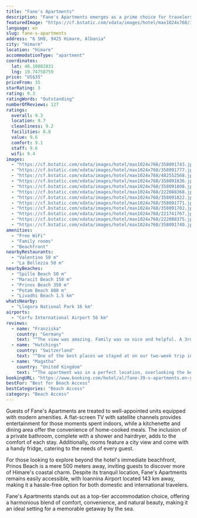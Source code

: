 ```yaml
---
title: "Fane's Apartments"
description: "Fane's Apartments emerges as a prime choice for travelers seeking a serene beachfront escape in Himare."
featuredImage: "https://cf.bstatic.com/xdata/images/hotel/max1024x768/358091743.jpg?k=62c939a44a734ea48cbeef95af040e739479312930fbc93266cbd8ad28981ff7&o=&hp=1"
language: en
slug: fane-s-apartments
address: "6 SH8, 9425 Himare, Albania"
city: "Himare"
location: "Himare"
accommodationType: "apartment"
coordinates:
  lat: 40.10082831
  lng: 19.74758759
price: "US$35"
priceFrom: 35
starRating: 3
rating: 9.3
ratingWords: "Outstanding"
numberOfReviews: 127
ratings:
  overall: 9.3
  location: 9.7
  cleanliness: 9.2
  facilities: 8.8
  value: 9.6
  comfort: 9.1
  staff: 9.6
  wifi: 9.4
images:
  - "https://cf.bstatic.com/xdata/images/hotel/max1024x768/358091743.jpg?k=62c939a44a734ea48cbeef95af040e739479312930fbc93266cbd8ad28981ff7&o=&hp=1"
  - "https://cf.bstatic.com/xdata/images/hotel/max1024x768/358091777.jpg?k=df6b54b65166139a69b15188847ec722f3eb4d22b72d3b7b36dc1c9423c876bc&o=&hp=1"
  - "https://cf.bstatic.com/xdata/images/hotel/max1024x768/482552568.jpg?k=925a57960290262de13f9b73548ccc0dabcf2d648058f43ddafb2db0be2aac12&o=&hp=1"
  - "https://cf.bstatic.com/xdata/images/hotel/max1024x768/358091836.jpg?k=faa3ac8ea907ab20b8e330b505de4f1a59d2d85243dd68540559bf39047fbb6c&o=&hp=1"
  - "https://cf.bstatic.com/xdata/images/hotel/max1024x768/358091808.jpg?k=14299ea888bb4022ac5038b74f7fea999383d51ccfd17f9e646ca6fa5bbef319&o=&hp=1"
  - "https://cf.bstatic.com/xdata/images/hotel/max1024x768/222088368.jpg?k=c7d6b15a9143f993c4c2ec603c0d6da0418687c2746f8ca1be5729c351789e64&o=&hp=1"
  - "https://cf.bstatic.com/xdata/images/hotel/max1024x768/358091822.jpg?k=6a512297da101848c31f99e37e80eb4b3f029aea76611b6c5f8e84b62cc81974&o=&hp=1"
  - "https://cf.bstatic.com/xdata/images/hotel/max1024x768/358091771.jpg?k=ff3b7d6e72dc46684e2bae267e3222e84fcdb8d301140d89f3f71dbf33ee2ba8&o=&hp=1"
  - "https://cf.bstatic.com/xdata/images/hotel/max1024x768/358091702.jpg?k=bfc4caae46bbf352bb1aad36d49d21cd2748d951a6e569abc29c95b50c3cf5e7&o=&hp=1"
  - "https://cf.bstatic.com/xdata/images/hotel/max1024x768/221741767.jpg?k=24b9da583b0ebe18e84a33d274b39709925cdd5f0596c0c88944af371314f435&o=&hp=1"
  - "https://cf.bstatic.com/xdata/images/hotel/max1024x768/222088375.jpg?k=fc47d61192919fc3f72a04e3d2e993e772823a0e18c9e57b0152f15a6b44d317&o=&hp=1"
  - "https://cf.bstatic.com/xdata/images/hotel/max1024x768/358091740.jpg?k=aa0089ee023cce29343c0152ec79d45fb2bf178e66ed1715ed50a43a1437115c&o=&hp=1"
amenities:
  - "Free WiFi"
  - "Family rooms"
  - "Beachfront"
nearbyRestaurants:
  - "Valentino 50 m"
  - "La Bellezza 50 m"
nearbyBeaches:
  - "Spille Beach 50 m"
  - "Maracit Beach 150 m"
  - "Prinos Beach 350 m"
  - "Potam Beach 800 m"
  - "Livadhi Beach 1.5 km"
whatsNearby:
  - "Llogora National Park 16 km"
airports:
  - "Corfu International Airport 56 km"
reviews:
  - name: "Franziska"
    country: "Germany"
    text: "“The view was amazing. Family was so nice and helpful. A 3rd bed was in the living room. So everyone slept very cozy .We enjoyed our stay very much”"
  - name: "Hutchings"
    country: "Switzerland"
    text: "“One of the best places we stayed at on our two-week trip in Albania. Very clean and the view is absolutely amazing. The owner was very kind and always responded to messages really fast. Highly recommended!”"
  - name: "Magatha"
    country: "United Kingdom"
    text: "“The apartment was in a perfect location, overlooking the beach. We love swimming and snorkeling- so many fish to spot metres from the shore! Marina and Andrea were friendly and helpful with everything. We were sad to leave.”"
bookingURL: "https://www.booking.com/hotel/al/fane-39-s-apartments.en-gb.html?aid=8035640"
bestFor: "Best for Beach Access"
bestCategories: "Beach Access"
category: "Beach Access"
---
```


Guests of Fane's Apartments are treated to well-appointed units equipped with modern amenities. A flat-screen TV with satellite channels provides entertainment for those moments spent indoors, while a kitchenette and dining area offer the convenience of home-cooked meals. The inclusion of a private bathroom, complete with a shower and hairdryer, adds to the comfort of each stay. Additionally, rooms feature a city view and come with a handy fridge, catering to the needs of every guest.

For those looking to explore beyond the hotel's immediate beachfront, Prinos Beach is a mere 500 meters away, inviting guests to discover more of Himare's coastal charm. Despite its tranquil location, Fane's Apartments remains easily accessible, with Ioannina Airport located 143 km away, making it a hassle-free option for both domestic and international travelers.

Fane's Apartments stands out as a top-tier accommodation choice, offering a harmonious blend of comfort, convenience, and natural beauty, making it an ideal setting for a memorable getaway by the sea.
